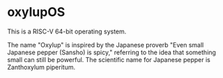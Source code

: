 # oxylupOS

This is a RISC-V 64-bit operating system.

The name "Oxylup" is inspired by the Japanese proverb "Even small Japanese pepper (Sansho) is spicy," referring to the idea that something small can still be powerful. The scientific name for Japanese pepper is Zanthoxylum piperitum.
